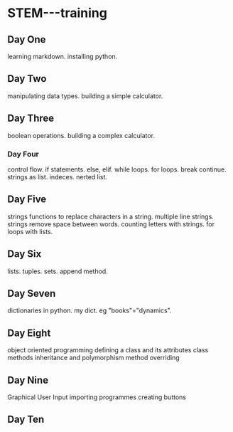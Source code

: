 # STEM---training
## Day One
learning markdown.
installing python.
## Day Two
manipulating data types.
building a simple calculator.
## Day Three
boolean operations.
building a complex calculator.
### Day Four
control flow.
if statements.
else, elif.
while loops.
for loops.
break continue.
strings as list.
indeces.
nerted list.
## Day Five
strings functions to replace characters in a string.
multiple line strings.
strings remove space between words.
counting letters with strings.
for loops with lists.
## Day Six
lists.
tuples.
sets.
append method.
## Day Seven
dictionaries in python.
my dict.
eg "books"="dynamics".
## Day Eight
object oriented programming
defining a class and its attributes
class methods
inheritance and polymorphism
method overriding
## Day Nine
Graphical User Input
importing programmes
creating buttons
## Day Ten
